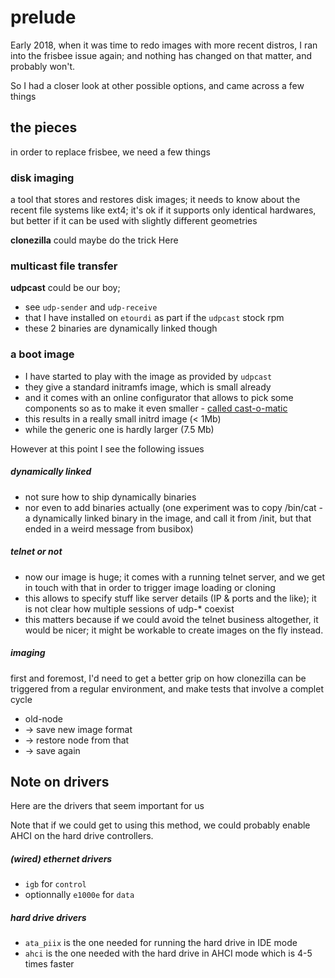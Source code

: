 # prelude

Early 2018, when it was time to redo images with more recent distros, I ran into the frisbee issue again; and nothing has changed on that matter, and probably won't.

So I had a closer look at other possible options, and came across a few things

## the pieces

in order to replace frisbee, we need a few things

### disk imaging
 a tool that stores and restores disk images;
  it needs to know about the recent file systems like ext4;
  it's ok if it supports only identical hardwares, but better if it can be used
  with slightly different geometries

**clonezilla** could maybe do the trick Here

### multicast file transfer

**udpcast** could be our boy;

* see `udp-sender` and `udp-receive`
* that I have installed on `etourdi` as part if the `udpcast` stock rpm
* these 2 binaries are dynamically linked though


### a boot image

* I have started to play with the image as provided by `udpcast`
* they give a standard initramfs image, which is small already
* and it comes with an online configurator that allows to pick some components so as to make it even smaller - [called cast-o-matic](http://www.udpcast.linux.lu/cast-o-matic/)
* this results in a really small initrd image (< 1Mb)
* while the generic one is hardly larger (7.5 Mb)

However at this point I see the following issues

##### dynamically linked
* not sure how to ship dynamically binaries
* nor even to add binaries actually (one experiment was to copy /bin/cat - a dynamically linked binary in the image, and call it from /init, but that ended in a weird message from busibox)

##### telnet or not
* now our image is huge; it comes with a running telnet server, and we get in touch with that in order to trigger image loading or cloning
* this allows to specify stuff like server details (IP & ports and the like); it is not clear how multiple sessions of udp-* coexist
* this matters because if we could avoid the telnet business altogether, it would be nicer; it might be workable to create images on the fly instead.

##### imaging
first and foremost, I'd need to get a better grip on how clonezilla can be triggered from a regular environment, and make tests that involve a complet cycle

* old-node
* -> save new image format
* -> restore node from that
* -> save again


## Note on drivers

Here are the drivers that seem important for us

Note that if we could get to using this method, we could probably enable AHCI on the hard drive controllers.

##### (wired) ethernet drivers

* `igb` for `control`
* optionnally `e1000e` for `data`


##### hard drive drivers

* `ata_piix` is the one needed for running the hard drive in IDE mode
* `ahci` is the one needed with the hard drive in AHCI mode which is 4-5 times faster
